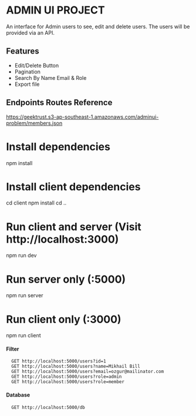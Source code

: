 

# ADMIN UI PROJECT

An interface for Admin users to see, edit and delete users. The users will be provided via an API.

## Features

- Edit/Delete Button
- Pagination
- Search By Name Email & Role
- Export file

## Endpoints Routes Reference

https://geektrust.s3-ap-southeast-1.amazonaws.com/adminui-problem/members.json

# Install dependencies

npm install

# Install client dependencies

cd client
npm install
cd ..

# Run client and server (Visit http://localhost:3000)

npm run dev

# Run server only (:5000)

npm run server

# Run client only (:3000)

npm run client

#### Filter

```http
  GET http://localhost:5000/users?id=1
  GET http://localhost:5000/users?name=Mikhail Bill
  GET http://localhost:5000/users?email=ozgur@mailinator.com
  GET http://localhost:5000/users?role=admin
  GET http://localhost:5000/users?role=member

```

#### Database

```http
  GET http://localhost:5000/db
```
